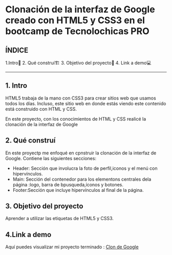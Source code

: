 # Clonación de la interfaz de Google creado con HTML5 y CSS3 en el bootcamp de Tecnolochicas PRO

## ÍNDICE

1.Intro💎
2. Qué construí🏗
3. Objetivo del proyecto📔
4. Link a demo💻

****

## 1. Intro
HTML5 trabaja de la mano con CSS3 para crear sitios web que usamos todos los días.
Incluso, este sitio web en donde estás viendo este contenido está construido con HTML y CSS.

En este proyecto, con los conocimientos de HTML y CSS realicé la clonación de la interfaz de Google

## 2. Qué construí
En este proyectp me enfoqué en cpnstruir la clonación de la interfaz de Google.
Contiene las siguientes secciones:

* Header: Sección que involucra la foto de perfil,iconos y el menú con hipervínculos.
* Main: Sección del contenedor para los elementons centrales dela página :logo, barra de bpusqueda,íconos y botones.
* Footer:Sección que incluye hipervínculos al final de la página.

## 3. Objetivo del proyecto
Aprender a utilizar las etiquetas de HTML5 y CSS3.

## 4.Link a demo
Aquí puedes visualizar mi proyecto terminado : [Clon de Google](https://bright-kulfi-fc9fa4.netlify.app/)

